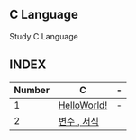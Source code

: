 ## C Language
Study C Language

## INDEX

|Number|C|-|
|-|-|-|
|1|[HelloWorld!](./C/1)|-|
|2|[변수 , 서식](./C/2)||
